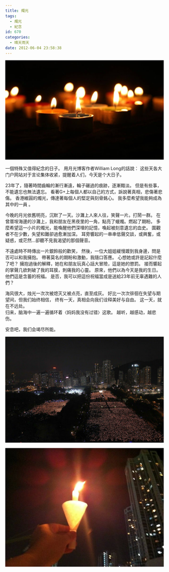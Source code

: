 ```yaml
---
title: 燭光
tags:
  - 燭光
  - 紀念
id: 670
categories:
  - 晴天雨天
date: 2012-06-04 23:58:38
---
```


![](/images/candlelight.jpg)

一個特殊又值得紀念的日子。 
用月光博客作者William Long的話說： 
这些天各大门户网站对于言论集体收紧，提醒着人们，今天是个大日子。
<!--more-->
23年了，隨著時間齒輪的漸行漸遠，輪子碾過的痕跡，逐漸黯淡。
但是有些事，不能遺忘也無法遺忘。
看著G+上每個人都以自己的方式，訴說著真相，悲傷著悲傷。
香港維圓的燭光，傳達著每個人的堅定與刻骨銘心。 
我多麼希望我能夠成為其中的一員 。 

今晚的月光依舊明亮，沉默了一天。沙灘上人來人往，笑聲一片。打鬧一群。 
在曾厝垵海邊的沙灘上，我和朋友在黑夜里的一角，點亮了蠟燭。燃起了期盼。 
多麼希望這一小片的燭光，能喚醒他們深埋的記憶，喚起被刻意遺忘的血史。
圍觀者不在少數，失望和難卻過愈漸加深。 
耳旁響起的一串串低聲交談，或興奮，或疑惑，或茫然...卻聽不見我渴望的那個聲音。 

不遠處時不時傳出一片銀鈴般的歡笑，
然後，一位大姐姐緩慢踱到我身邊，問是否可以和我擁抱。 
帶著莫名的期盼和激動，我隨口答應。 心想她或許是記起什麼了吧？
擁抱過後的解釋，她在和朋友玩真心話大冒險，這是她的懲罰。
接而響起的掌聲几欲刺破了我的耳膜，刺痛我的心靈。 
原來，他們以為今天是我的生日。他們這是含蓄的祝福。 
是否，我可以把這份祝福當成是送給23年前无辜遇難的人們？

海风很大，烛光一次次被熄灭又被点亮，直至成灰。 
好比一次次徘徊在失望与期望间，但我们始终相信，
终有一天，真相会向我们诠释美好与自由。 
这一天，就在不远处。  
归来，脑海中一遍一遍循环着〈妈妈我没有过错〉这歌。
越听，越感动，越悲伤。 

安息吧，我们会竭尽所能。 

![](/images/candlelight2.jpg)

![](/images/candlelight3.jpg)   

    
